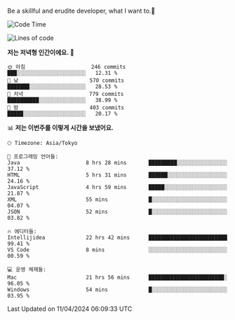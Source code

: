 Be a skillful and erudite developer, what I want to.👶

<!--START_SECTION:waka-->
![Code Time](http://img.shields.io/badge/Code%20Time-682%20hrs%2046%20mins-blue)

![Lines of code](https://img.shields.io/badge/%EC%A0%80%EB%8A%94%20%EC%97%AC%ED%83%9C%EA%B9%8C%EC%A7%80%20-1.2%20million%20%EC%A4%84%EC%9D%98%20%EC%BD%94%EB%93%9C%EB%A5%BC%20%EC%9E%91%EC%84%B1%ED%96%88%EC%96%B4%EC%9A%94.-blue)

**저는 저녁형 인간이에요. 🦉** 

```text
🌞 아침                     246 commits         ███░░░░░░░░░░░░░░░░░░░░░░   12.31 % 
🌆 낮　                     570 commits         ███████░░░░░░░░░░░░░░░░░░   28.53 % 
🌃 저녁                     779 commits         ██████████░░░░░░░░░░░░░░░   38.99 % 
🌙 밤　                     403 commits         █████░░░░░░░░░░░░░░░░░░░░   20.17 % 
```


📊 **저는 이번주를 이렇게 시간을 보냈어요.** 

```text
🕑︎ Timezone: Asia/Tokyo

💬 프로그래밍 언어들: 
Java                     8 hrs 28 mins       █████████░░░░░░░░░░░░░░░░   37.12 % 
HTML                     5 hrs 31 mins       ██████░░░░░░░░░░░░░░░░░░░   24.16 % 
JavaScript               4 hrs 59 mins       █████░░░░░░░░░░░░░░░░░░░░   21.87 % 
XML                      55 mins             █░░░░░░░░░░░░░░░░░░░░░░░░   04.07 % 
JSON                     52 mins             █░░░░░░░░░░░░░░░░░░░░░░░░   03.82 % 

🔥 에디터들: 
Intellijidea             22 hrs 42 mins      █████████████████████████   99.41 % 
VS Code                  8 mins              ░░░░░░░░░░░░░░░░░░░░░░░░░   00.59 % 

💻 운영 체제들: 
Mac                      21 hrs 56 mins      ████████████████████████░   96.05 % 
Windows                  54 mins             █░░░░░░░░░░░░░░░░░░░░░░░░   03.95 % 
```


 Last Updated on 11/04/2024 06:09:33 UTC
<!--END_SECTION:waka-->
